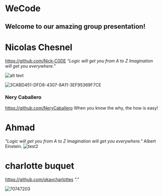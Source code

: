 # WeCode
## Welcome to our amazing group presentation!


# Nicolas Chesnel 
https://github.com/Nick-C0DE
*"Logic will get you from A to Z
Imagination will get you everywhere."*


![alt text](https://github.com/Nick-C0DE/markdown-challenge/blob/master/photojunior_mini.jpeg)




![3CABD451-DFD8-4307-8A11-3EF95369F7CE](https://user-images.githubusercontent.com/70692300/93447988-5b31ce00-f8d3-11ea-9e04-1d61eadb218b.JPG)

### Nery Caballero
https://github.com/NeryCaballero
When you know the why, the how is easy!




# Ahmad

*"Logic will get you from A to Z
Imagination will get you everywhere."*
Albert Einstein.
![test2](https://user-images.githubusercontent.com/63842238/93444596-fc6b5500-f8d0-11ea-9259-9f9a9eeef3b3.jpg)






# charlotte buquet
https://github.com/okaycharlottes
*"."*

![70747203](https://user-images.githubusercontent.com/63842238/93448771-40138e00-f8d4-11ea-9de6-d2008bd12e97.jpg)
